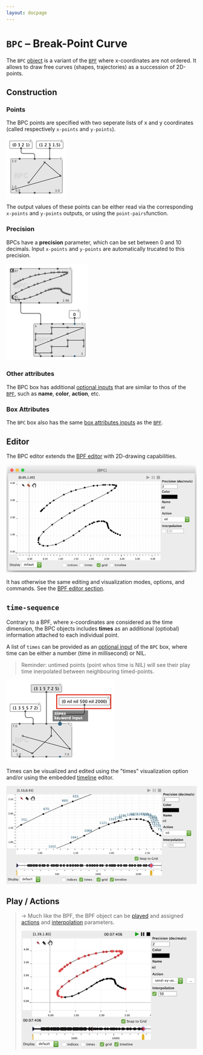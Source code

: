 ```yaml
---
layout: docpage
---
```


# `BPC` – Break-Point Curve

The `BPC` [object](objects) is a variant of the [`BPF`](bpf) where x-coordinates are not ordered. 
It allows to draw free curves (shapes, trajectories) as a succession of 2D-points.


## Construction 

### Points

The BPC points are specified with two seperate lists of x and y coordinates (called respectively `x-points` and `y-points`).

<img src="bpc_img/bpc-box.png">

The output values of these points can be either read via the corresponding `x-points` and `y-points` outputs, or using the `point-pairs`function.


### Precision

BPCs have a **precision** parameter, which can be set between 0 and 10 decimals. 
Input `x-points` and `y-points` are automatically trucated to this precision.

<img src="bpc_img/bpc-decimals-truncated.png">


### Other attributes

The BPC box has additional [optional inputs](objects#additionaloptional-inputsoutputs) that are similar to thos of the [`BPF`](bpf#other-bpf-attributes), such as **name**, **color**, **action**, etc.


### Box Attributes 

The `BPC` box also has the same [box attributes inputs](objects#box-attributes-inputs) as the [`BPF`](bpf#box-attributes).


## Editor

The BPC editor extends the [BPF editor](bpf#editor) with 2D-drawing capabilities.

<img src="bpc_img/bpc-editor.png"> 

It has otherwise the same editing and visualization modes, options, and commands. See the [BPF editor section](bpf#editor).



## `time-sequence`

Contrary to a BPF, where x-coordinates are considered as the time dimension, the BPC objects includes **times** as an additional (optiobal) information attached to each individual point.

A list of `times` can be provided as an [optional input](objects#additionaloptional-inputsoutputs) of the `BPC` box, where time can be either a number (time in millisecond) or NIL.

> Reminder: untimed points (point whos time is NIL) will see their play time inerpolated between neighbouring timed-points.


<img src="bpc_img/bpc-box-times.png"> 

Times can be visualized and edited using the "times" visualization option and/or using the embedded [timeline](time-sequence#editor) editor.

<img src="bpc_img/bpc-editor-timeline.png"> 

## Play / Actions

> &rarr; Much like the BPF, the BPF object can be [played](bpf#play) and assigned [actions](bpf#actions) and [interpolation](bpf#interpolation) parameters.
>
> <img src="bpc_img/bpc-editor-play.png"> 



